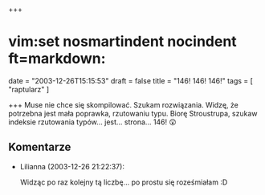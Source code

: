 +++
# vim:set nosmartindent nocindent ft=markdown:
date = "2003-12-26T15:15:53"
draft = false
title = "146! 146! 146!"
tags = [ "raptularz" ]

+++
Muse nie chce się skompilować. Szukam rozwiązania. Widzę, że potrzebna jest
mała poprawka, rzutowaniu typu. Biorę Stroustrupa, szukaw indeksie rzutowania
typów... jest... strona... 146! 😲<!--more-->

## Komentarze

* Lilianna (2003-12-26 21:22:37): <p>Widząc po raz kolejny tą liczbę... po
  prostu się roześmiałam :D</p>
